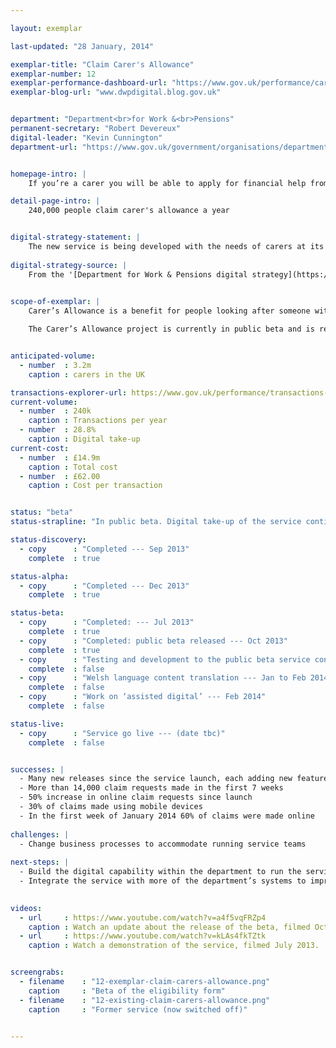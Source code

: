 ```yaml
---

layout: exemplar

last-updated: "28 January, 2014"

exemplar-title: "Claim Carer's Allowance"
exemplar-number: 12
exemplar-performance-dashboard-url: "https://www.gov.uk/performance/carers-allowance"
exemplar-blog-url: "www.dwpdigital.blog.gov.uk"


department: "Department<br>for Work &<br>Pensions"
permanent-secretary: "Robert Devereux"
digital-leader: "Kevin Cunnington"
department-url: "https://www.gov.uk/government/organisations/department-for-work-pensions"


homepage-intro: |
    If you’re a carer you will be able to apply for financial help from government using a simple online service

detail-page-intro: |
    240,000 people claim carer's allowance a year


digital-strategy-statement: |
    The new service is being developed with the needs of carers at its heart, looking to remove complexity from the current user journey. There are clear benefits for people who are caring full-time of being able to interact with the Department at a time and in a way that suits them.
    
digital-strategy-source: |
    From the '[Department for Work & Pensions digital strategy](https://www.gov.uk/government/publications/dwp-digital-strategy)' – December 2012
    

scope-of-exemplar: |
    Carer’s Allowance is a benefit for people looking after someone with substantial caring needs. Users can currently make a claim through the post or online. The exemplar project replaced the previous online claim process which had low take-up and did not meet the standards set out in the department’s digital strategy.

    The Carer’s Allowance project is currently in public beta and is regularly tested with real users. We will continue to improve the service with regular small releases. To learn more about the Carer’s Allowance work you can visit the [DWP Digital Blog](https://dwpdigital.blog.gov.uk/) where we’ll be posting regular updates.


anticipated-volume:
  - number  : 3.2m
    caption : carers in the UK

transactions-explorer-url: https://www.gov.uk/performance/transactions-explorer/service-details/dwp-carers-allowance-new-claims
current-volume:
  - number  : 240k
    caption : Transactions per year
  - number  : 28.8%
    caption : Digital take-up
current-cost:
  - number  : £14.9m
    caption : Total cost
  - number  : £62.00
    caption : Cost per transaction


status: "beta"
status-strapline: "In public beta. Digital take-up of the service continues to increase."

status-discovery:
  - copy      : "Completed --- Sep 2013"
    complete  : true

status-alpha:
  - copy      : "Completed --- Dec 2013"
    complete  : true

status-beta:
  - copy      : "Completed: --- Jul 2013"
    complete  : true
  - copy      : "Completed: public beta released --- Oct 2013"
    complete  : true
  - copy      : "Testing and development to the public beta service continues"
    complete  : false
  - copy      : "Welsh language content translation --- Jan to Feb 2014"
    complete  : false
  - copy      : "Work on ‘assisted digital’ --- Feb 2014"
    complete  : false

status-live:
  - copy      : "Service go live --- (date tbc)"
    complete  : false


successes: |
  - Many new releases since the service launch, each adding new features
  - More than 14,000 claim requests made in the first 7 weeks 
  - 50% increase in online claim requests since launch
  - 30% of claims made using mobile devices
  - In the first week of January 2014 60% of claims were made online
  
challenges: |
  - Change business processes to accommodate running service teams
  
next-steps: |
  - Build the digital capability within the department to run the service
  - Integrate the service with more of the department’s systems to improve operational efficiency
  

videos:
  - url     : https://www.youtube.com/watch?v=a4f5vqFRZp4
    caption : Watch an update about the release of the beta, filmed October 2013.
  - url     : https://www.youtube.com/watch?v=kLAs4fkTZtk
    caption : Watch a demonstration of the service, filmed July 2013.


screengrabs:
  - filename    : "12-exemplar-claim-carers-allowance.png"
    caption     : "Beta of the eligibility form"
  - filename    : "12-existing-claim-carers-allowance.png"
    caption     : "Former service (now switched off)"


---
```




